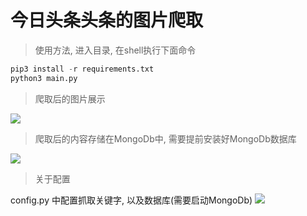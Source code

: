 # 今日头条头条的图片爬取
>使用方法, 进入目录, 在shell执行下面命令
```python
pip3 install -r requirements.txt
python3 main.py
```
>爬取后的图片展示

![](https://s1.ax2x.com/2018/01/02/QPI9u.png)

>爬取后的内容存储在MongoDb中, 需要提前安装好MongoDb数据库

![](https://s1.ax1x.com/2018/01/02/ppVBZQ.png)

>关于配置

 config.py 中配置抓取关键字, 以及数据库(需要启动MongoDb)
![](https://s1.ax1x.com/2018/01/02/ppVDaj.png)
